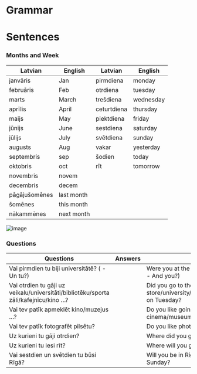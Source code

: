 # Grammar 

# Sentences 

### Months and Week

|Latvian | English| Latvian | English
|-------- |-------| -------| ---- |
|janvāris | Jan  | pirmdiena | monday |
| februāris | Feb | otrdiena | tuesday
| marts | March | trešdiena | wednesday
 aprīlis| April | ceturtdiena | thursday
 maijs | May |  piektdiena | friday
jūnijs | June |  sestdiena | saturday
jūlijs | July | svētdiena | sunday
augusts | Aug | vakar | yesterday
septembris | sep | 	šodien | today
oktobris | oct | 	rīt | tomorrow
novembris | novem
decembris | decem
pāgājušomēnes | last month 
šomēnes | this month 
nākammēnes  | next month 



![image](https://github.com/pe1l1nl1/23007/assets/19546253/8d47f6c3-e856-4ff5-a1b1-b1945d60e8dc)

### Questions 

| Questions| Answers| English | 
|------|----|-----|
| Vai pirmdien tu biji universitātē?  ( - Un tu?) | | Were you at the university on Monday? ( - And you?)|
| Vai otrdien tu gāji uz veikalu/universitāti/bibliotēku/sporta zāli/kafejnīcu/kino …?  ||Did you go to the store/university/library/gym/cafe/cinema on Tuesday?|
| Vai tev patīk apmeklēt kino/muzejus …? | |Do you like going to the cinema/museums?|
Vai tev patīk fotografēt pilsētu? ||Do you like photographing the city?|
Uz kurieni tu gāji otrdien?|| Where did you go on Tuesday?|
Uz kurieni tu iesi rīt?||Where will you go tmr?|
Vai sestdien un svētdien tu būsi Rīgā?||Will you be in Riga on Saturday and Sunday?|
